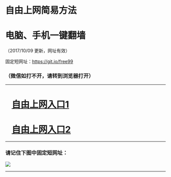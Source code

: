 ﻿# 自由上网简易方法

# 电脑、手机一键翻墙

（2017/10/09 更新，网址有效）

固定短网址：https://git.io/free99

### （微信如打不开，请转到浏览器打开）


***





# &nbsp;&nbsp; <a href="http://ft2294013527.fwq-tz-1001.info/fwqtz01.html?t=100900114288 " target="_blank">自由上网入口1</a>
# &nbsp;&nbsp; <a href="http://ft304328444.fwq-tz-1002.info/fwqtz02.html?t=100900114008 " target="_blank">自由上网入口2</a>
***

### 请记住下图中固定短网址：

<img src="https://s3-us-west-2.amazonaws.com/fwq-1001/yjfq-20170905okok.png" /> 


***

